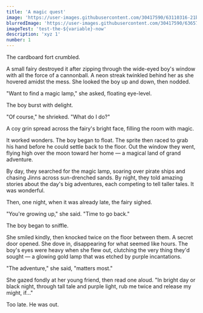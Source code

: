 ```yaml
---
title: 'A magic quest'
image: 'https://user-images.githubusercontent.com/30417590/63110316-21b4c380-bf59-11e9-957d-eff23fc175c3.png'
blurredImage: 'https://user-images.githubusercontent.com/30417590/63657612-ffe5e880-c771-11e9-8d1c-8e7bc403d1c0.png'
imageTest: 'test-the-${variable}-now'
description: 'xyz 1'
number: 1
---
```


The cardboard fort crumbled.

A small fairy destroyed it after zipping through the wide-eyed boy's window with all the force of a cannonball. A neon streak twinkled behind her as she hovered amidst the mess. She looked the boy up and down, then nodded.

"Want to find a magic lamp," she asked, floating eye-level. 

The boy burst with delight.

"Of course," he shrieked. "What do I do?"

A coy grin spread across the fairy's bright face, filling the room with magic. 

It worked wonders. The boy began to float. The sprite then raced to grab his hand before he could settle back to the floor. Out the window they went, flying high over the moon toward her home — a magical land of grand adventure. 

By day, they searched for the magic lamp, soaring over pirate ships and chasing Jinns across sun-drenched sands. By night, they told amazing stories about the day's big adventures, each competing to tell taller tales. It was wonderful.

Then, one night, when it was already late, the fairy sighed. 

"You're growing up," she said. "Time to go back." 

The boy began to sniffle.

She smiled kindly, then knocked twice on the floor between them. A secret door opened. She dove in, disappearing for what seemed like hours. The boy's eyes were heavy when she flew out, clutching the very thing they'd sought — a glowing gold lamp that was etched by purple incantations. 

"The adventure," she said, "matters most." 

She gazed fondly at her young friend, then read one aloud. "In bright day or black night, through tall tale and purple light, rub me twice and release my might, if..." 

Too late. He was out.
